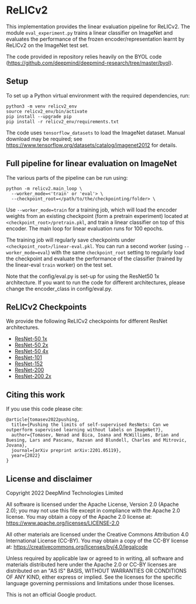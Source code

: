 # ReLICv2

This implementation provides the linear evaluation pipeline for ReLICv2. The
module `eval_experiment.py` trains a linear classifier on ImageNet and evaluates
the performance of the frozen encoder/representation learnt by ReLICv2 on the
ImageNet test set.

The code provided in repository relies heavily on the BYOL code
(https://github.com/deepmind/deepmind-research/tree/master/byol).

## Setup

To set up a Python virtual environment with the required dependencies, run:

```shell
python3 -m venv relicv2_env
source relicv2_env/bin/activate
pip install --upgrade pip
pip install -r relicv2_env/requirements.txt
```

The code uses `tensorflow_datasets` to load the ImageNet dataset. Manual
download may be required; see
https://www.tensorflow.org/datasets/catalog/imagenet2012 for details.

## Full pipeline for linear evaluation on ImageNet

The various parts of the pipeline can be run using:

```shell
python -m relicv2.main_loop \
  --worker_mode=<'train' or 'eval'> \
  --checkpoint_root=</path/to/the/checkpointing/folder> \
```

Use `--worker_mode=train` for a training job, which will load the encoder
weights from an existing checkpoint (form a pretrain experiment) located at
`<checkpoint_root>/pretrain.pkl`, and train a linear classifier on top of this
encoder. The main loop for linear evaluation runs for 100 epochs.

The training job will regularly save checkpoints under
`<checkpoint_root>/linear-eval.pkl`. You can run a second worker (using
`--worker_mode=eval`) with the same `checkpoint_root` setting to regularly load
the checkpoint and evaluate the performance of the classifier (trained by the
linear-eval `train` worker) on the test set.

Note that the config/eval.py is set-up for using the ResNet50 1x architecture.
If you want to run the code for different architectures, please change the
encoder_class in config/eval.py.

## ReLICv2 Checkpoints

We provide the following ReLICv2 checkpoints for different ResNet architectures.

-   [ResNet-50 1x](https://drive.google.com/file/d/1PqLiSdGA8zCRVxvdb_6yQYBiTrtWqETn/view?usp=share_link)
-   [ResNet-50 2x](https://drive.google.com/file/d/1R26CfMZHRPeoHqgY7uEGzgze00fkoudx/view?usp=share_link)
-   [ResNet-50 4x](https://drive.google.com/file/d/1ZE-Q6zuDfXyYqHjoLdGMNa7dk8npdjJa/view?usp=share_link)
-   [ResNet-101](https://drive.google.com/file/d/1SXX55JsV8F168hkk2pjnsqMkZjq5jO1I/view?usp=share_link)
-   [ResNet-152](https://drive.google.com/file/d/1haWbrCB7IF7O7yENvgAYnsDI7AsF1wBF/view?usp=share_link)
-   [ResNet-200](https://drive.google.com/file/d/1DaTyJj_5HDaOBOVH9PVD7U-Eqh_qeruM/view?usp=share_link)
-   [ResNet-200 2x](https://drive.google.com/file/d/1uPkFECQV-EbCrn22juz6gaqmP87KaLAD/view?usp=share_link)

## Citing this work

If you use this code please cite:

```
@article{tomasev2022pushing,
  title={Pushing the limits of self-supervised ResNets: Can we outperform supervised learning without labels on ImageNet?},
  author={Tomasev, Nenad and Bica, Ioana and McWilliams, Brian and Buesing, Lars and Pascanu, Razvan and Blundell, Charles and Mitrovic, Jovana},
  journal={arXiv preprint arXiv:2201.05119},
  year={2022}
}
```

## License and disclaimer

Copyright 2022 DeepMind Technologies Limited

All software is licensed under the Apache License, Version 2.0 (Apache 2.0);
you may not use this file except in compliance with the Apache 2.0 license.
You may obtain a copy of the Apache 2.0 license at:
https://www.apache.org/licenses/LICENSE-2.0

All other materials are licensed under the Creative Commons Attribution 4.0
International License (CC-BY). You may obtain a copy of the CC-BY license at:
https://creativecommons.org/licenses/by/4.0/legalcode

Unless required by applicable law or agreed to in writing, all software and
materials distributed here under the Apache 2.0 or CC-BY licenses are
distributed on an "AS IS" BASIS, WITHOUT WARRANTIES OR CONDITIONS OF ANY KIND,
either express or implied. See the licenses for the specific language governing
permissions and limitations under those licenses.

This is not an official Google product.
